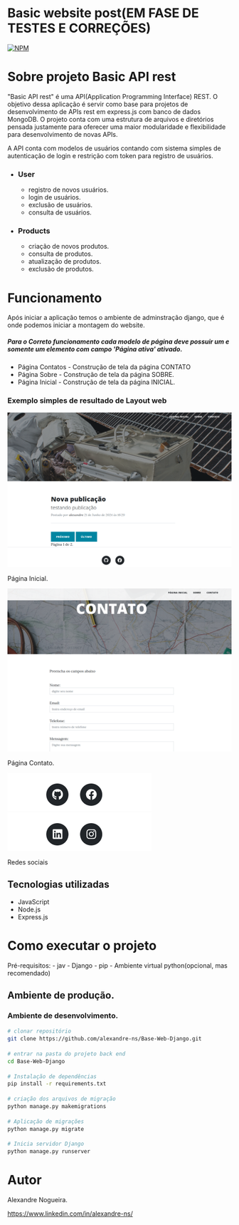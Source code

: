 # Basic website post(EM FASE DE TESTES E CORREÇÕES)
[![NPM](https://img.shields.io/npm/l/react)](https://github.com/alexandre-ns/API-express/blob/main/LICENSE) 

# Sobre projeto Basic API rest

"Basic API rest" é uma API(Application Programming Interface) REST. O objetivo dessa aplicação é servir como base para projetos de desenvolvimento de APIs rest em express.js com banco de dados MongoDB. O projeto conta com uma estrutura de arquivos e diretórios pensada justamente para oferecer uma maior modularidade e flexibilidade para desenvolvimento de novas APIs.

A API conta com modelos de usuários contando com sistema simples de autenticação de login e restrição com token para registro de usuários.



 - ### User
    - registro de novos usuários.
    - login de usuários.
    - exclusão de usuários.
    - consulta de usuários.

 - ### Products
    - criação de novos produtos.
    - consulta de produtos.
    - atualização de produtos.
    - exclusão de produtos.


# Funcionamento

Após iniciar a aplicação temos o ambiente de adminstração django, que é onde podemos iniciar a montagem do website.



##### Para o Correto funcionamento cada modelo de página deve possuir um e somente um elemento com campo 'Página ativa' ativado.
- Página Contatos - Construção de tela da página CONTATO 
- Página Sobre - Construção de tela da página SOBRE.
- Página Inicial - Construção de tela da página INICIAL.

### Exemplo simples de resultado de Layout web
![site 5](https://github.com/alexandre-ns/Assets/blob/main/basic_web_blog/site07.png)

Página Inicial.

![site 6](https://github.com/alexandre-ns/Assets/blob/main/basic_web_blog/site06.png)

Página Contato.

![site 6](https://github.com/alexandre-ns/Assets/blob/main/basic_web_blog/site03.png)
![site 6](https://github.com/alexandre-ns/Assets/blob/main/basic_web_blog/site04.png)

Redes sociais


## Tecnologias utilizadas
- JavaScript
- Node.js
- Express.js

# Como executar o projeto

Pré-requisitos: 
    - jav
    - Django
    - pip
    - Ambiente virtual python(opcional, mas recomendado)

## Ambiente de produção.


### Ambiente de desenvolvimento.

```bash
# clonar repositório
git clone https://github.com/alexandre-ns/Base-Web-Django.git

# entrar na pasta do projeto back end
cd Base-Web-Django

# Instalação de dependências
pip install -r requirements.txt

# criação dos arquivos de migração
python manage.py makemigrations

# Aplicação de migrações
python manage.py migrate

# Inicia servidor Django
python manage.py runserver
```

# Autor

Alexandre Nogueira.

https://www.linkedin.com/in/alexandre-ns/